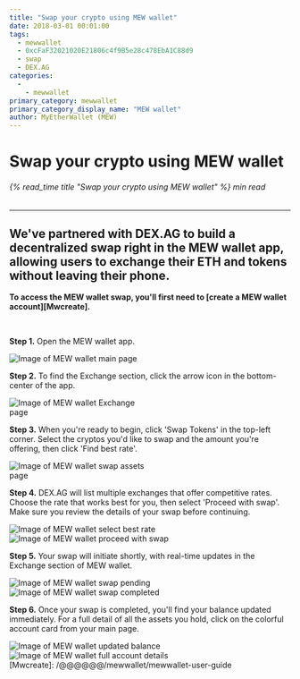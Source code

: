 ```yaml
---
title: "Swap your crypto using MEW wallet"
date: 2018-03-01 00:01:00
tags:
  - mewwallet
  - 0xcFaF32021020E21806c4f9B5e28c478EbA1C88d9
  - swap
  - DEX.AG
categories:
  - 
    - mewwallet
primary_category: mewwallet
primary_category_display_name: "MEW wallet"
author: MyEtherWallet (MEW)
---
```


# **Swap your crypto using MEW wallet**

###### {% read_time title "Swap your crypto using MEW wallet" %} min read

* * *

## We've partnered with DEX.AG to build a decentralized swap right in the MEW wallet app, allowing users to exchange their ETH and tokens without leaving their phone.

**To access the MEW wallet swap, you'll first need to [create a MEW wallet account][Mwcreate].**

<br>

**Step 1.** Open the MEW wallet app.

<img src="/images/posts/mewconnect/mws1.jpg" alt="Image of MEW wallet main page" style="max-width: 250px;" />

**Step 2.** To find the Exchange section, click the arrow icon in the bottom-center of the app.

<img src="/images/posts/mewconnect/mws2.jpg" alt="Image of MEW wallet Exchange page" style="max-width: 250px;" />

**Step 3.** When you're ready to begin, click 'Swap Tokens' in the top-left corner. Select the cryptos you'd like to swap and the amount you're offering, then click 'Find best rate'.

<img src="/images/posts/mewconnect/mws3.jpg" alt="Image of MEW wallet swap assets page" style="max-width: 250px;" />

**Step 4.** DEX.AG will list multiple exchanges that offer competitive rates. Choose the rate that works best for you, then select 'Proceed with swap'. Make sure you review the details of your swap before continuing.

<div class="d-flex justify-content-center flex-wrap margin-0">
<div class="wrap-mobile-phone">
  <img src="/images/posts/mewconnect/mws4.jpg" alt="Image of MEW wallet select best rate" />
  </div>
  <div class="wrap-mobile-phone">
  <img src="/images/posts/mewconnect/mws5.jpg" alt="Image of MEW wallet proceed with swap" />
  </div>
</div>

**Step 5.** Your swap will initiate shortly, with real-time updates in the Exchange section of MEW wallet.

<div class="d-flex justify-content-center flex-wrap margin-0">
<div class="wrap-mobile-phone">
  <img src="/images/posts/mewconnect/mws7.jpg" alt="Image of MEW wallet swap pending" />
  </div>
  <div class="wrap-mobile-phone">
  <img src="/images/posts/mewconnect/mws8.jpg" alt="Image of MEW wallet swap completed" />
  </div>
</div>

**Step 6.** Once your swap is completed, you'll find your balance updated immediately. For a full detail of all the assets you hold, click on the colorful account card from your main page.

<div class="d-flex justify-content-center flex-wrap margin-0">
<div class="wrap-mobile-phone">
  <img src="/images/posts/mewconnect/mws9.jpg" alt="Image of MEW wallet updated balance" />
  </div>
  <div class="wrap-mobile-phone">
  <img src="/images/posts/mewconnect/mws10.jpg" alt="Image of MEW wallet full account details" />
  </div>
</div>
[Mwcreate]: /@@@@@@/mewwallet/mewwallet-user-guide
